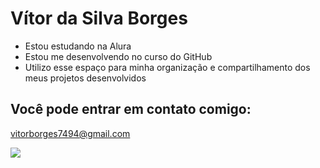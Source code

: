 # Vítor da Silva Borges

- Estou estudando na Alura
- Estou me desenvolvendo no curso do GitHub
- Utilizo esse espaço para minha organização e compartilhamento dos meus projetos desenvolvidos

 ## Você pode entrar em contato comigo:

 vitorborges7494@gmail.com

 ![](https://media1.tenor.com/m/wG29WIu17kYAAAAd/live-to-roblax-roblox.gif)
